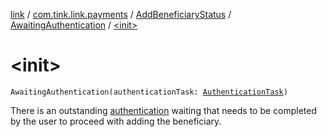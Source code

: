 [link](../../../index.md) / [com.tink.link.payments](../../index.md) / [AddBeneficiaryStatus](../index.md) / [AwaitingAuthentication](index.md) / [&lt;init&gt;](./-init-.md)

# &lt;init&gt;

`AwaitingAuthentication(authenticationTask: `[`AuthenticationTask`](../../../com.tink.link.authentication/-authentication-task/index.md)`)`

There is an outstanding [authentication](authentication-task.md) waiting that needs to be
completed by the user to proceed with adding the beneficiary.

